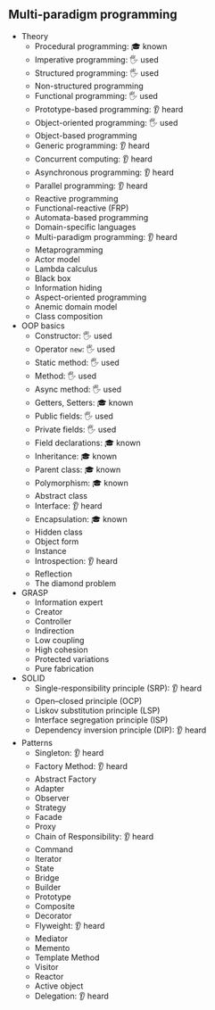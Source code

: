 ## Multi-paradigm programming

- Theory
  - Procedural programming: 🎓 known
  - Imperative programming: 🖐️ used
  - Structured programming: 🖐️ used
  - Non-structured programming
  - Functional programming: 🖐️ used
  - Prototype-based programming: 👂 heard
  - Object-oriented programming: 🖐️ used
  - Object-based programming
  - Generic programming: 👂 heard
  - Concurrent computing: 👂 heard
  - Asynchronous programming: 👂 heard
  - Parallel programming: 👂 heard
  - Reactive programming
  - Functional-reactive (FRP)
  - Automata-based programming
  - Domain-specific languages
  - Multi-paradigm programming: 👂 heard
  - Metaprogramming
  - Actor model
  - Lambda calculus
  - Black box
  - Information hiding
  - Aspect-oriented programming
  - Anemic domain model
  - Class composition
- OOP basics
  - Constructor: 🖐️ used
  - Operator `new`: 🖐️ used
  - Static method: 🖐️ used
  - Method: 🖐️ used
  - Async method: 🖐️ used
  - Getters, Setters: 🎓 known
  - Public fields: 🖐️ used
  - Private fields: 🖐️ used
  - Field declarations: 🎓 known
  - Inheritance: 🎓 known
  - Parent class: 🎓 known
  - Polymorphism: 🎓 known
  - Abstract class
  - Interface: 👂 heard
  - Encapsulation: 🎓 known
  - Hidden class
  - Object form
  - Instance
  - Introspection: 👂 heard
  - Reflection
  - The diamond problem
- GRASP
  - Information expert
  - Creator
  - Controller
  - Indirection
  - Low coupling
  - High cohesion
  - Protected variations
  - Pure fabrication
- SOLID
  - Single-responsibility principle (SRP): 👂 heard
  - Open–closed principle (OCP)
  - Liskov substitution principle (LSP)
  - Interface segregation principle (ISP)
  - Dependency inversion principle (DIP): 👂 heard
- Patterns
  - Singleton: 👂 heard
  - Factory Method: 👂 heard
  - Abstract Factory
  - Adapter
  - Observer
  - Strategy
  - Facade
  - Proxy
  - Chain of Responsibility: 👂 heard
  - Command
  - Iterator
  - State
  - Bridge
  - Builder
  - Prototype
  - Composite
  - Decorator
  - Flyweight: 👂 heard
  - Mediator
  - Memento
  - Template Method
  - Visitor
  - Reactor
  - Active object
  - Delegation: 👂 heard
